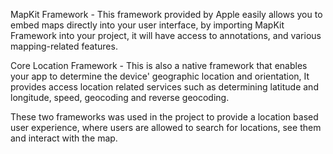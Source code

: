 MapKit Framework - This framework provided by Apple easily allows you to embed maps directly into your user interface, by importing MapKit Framework into your project, it will have access to annotations, and various mapping-related features.

Core Location Framework - This is also a native framework that enables your app to determine the device' geographic location and orientation, It provides access location related services such as determining latitude and longitude, speed, geocoding and reverse geocoding.

These two frameworks was used in the project to provide a location based user experience, where users are allowed to search for locations, see them and interact with the map.
